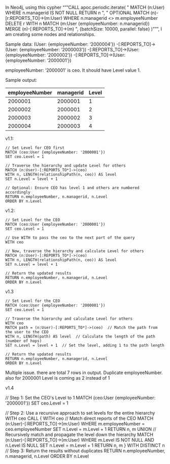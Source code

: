 In Neo4j, using this cypher “””CALL apoc.periodic.iterate( " MATCH (n:User) WHERE n.managerid IS NOT NULL RETURN n ", " OPTIONAL MATCH (n)-[r:REPORTS_TO]->(m:User) WHERE n.managerid <> m.employeeNumber DELETE r WITH n MATCH (m:User {employeeNumber: n.managerid}) MERGE (n)-[:REPORTS_TO]->(m) ", {batchSize: 10000, parallel: false} )”””, I am creating some nodes and relationships.


Sample data:
(User: {employeeNumber: ‘2000004’}) -[:REPORTS_TO]->(User: {employeeNumber: ‘2000003’}) -[:REPORTS_TO]->(User: {employeeNumber: ‘2000002’}) -[:REPORTS_TO]->(User: {employeeNumber: ‘2000001’}) 

employeeNumber: ‘2000001’ is ceo. It should have Level value 1.

Sample output:

| employeeNumber | managerid | Level |
|----------------|-----------|-------|
| 2000001        | 2000001   | 1     |
| 2000002        | 2000001   | 2     |
| 2000003        | 2000002   | 3     |
| 2000004        | 2000003   | 4     |

v1.1:

    // Set Level for CEO first
    MATCH (ceo:User {employeeNumber: '2000001'})
    SET ceo.Level = 1

    // Traverse the hierarchy and update Level for others
    MATCH (n:User)-[:REPORTS_TO*]->(ceo)
    WITH n, LENGTH(relationshipPath(n, ceo)) AS level
    SET n.Level = level + 1

    // Optional: Ensure CEO has level 1 and others are numbered accordingly
    RETURN n.employeeNumber, n.managerid, n.Level
    ORDER BY n.Level

v1.2: 

    // Set Level for the CEO
    MATCH (ceo:User {employeeNumber: '2000001'})
    SET ceo.Level = 1

    // Use WITH to pass the ceo to the next part of the query
    WITH ceo

    // Now, traverse the hierarchy and calculate Level for others
    MATCH (n:User)-[:REPORTS_TO*]->(ceo)
    WITH n, LENGTH(relationshipPath(n, ceo)) AS level
    SET n.Level = level + 1

    // Return the updated results
    RETURN n.employeeNumber, n.managerid, n.Level
    ORDER BY n.Level

v1.3

    // Set Level for the CEO
    MATCH (ceo:User {employeeNumber: '2000001'})
    SET ceo.Level = 1

    // Traverse the hierarchy and calculate Level for others
    WITH ceo
    MATCH path = (n:User)-[:REPORTS_TO*]->(ceo)  // Match the path from the user to the CEO
    WITH n, LENGTH(path) AS level  // Calculate the length of the path (number of hops)
    SET n.Level = level + 1  // Set the level, adding 1 to the path length

    // Return the updated results
    RETURN n.employeeNumber, n.managerid, n.Level
    ORDER BY n.Level

Multiple issue. there are total 7 rows in output. Duplicate employeeNumber. also for 2000001 Level is coming as 2 instead of 1

v1.4

// Step 1: Set the CEO's Level to 1
MATCH (ceo:User {employeeNumber: '2000001'})
SET ceo.Level = 1

// Step 2: Use a recursive approach to set levels for the entire hierarchy
WITH ceo
CALL {
    WITH ceo
    // Match direct reports of the CEO
    MATCH (n:User)-[:REPORTS_TO]->(m:User)
    WHERE m.employeeNumber = ceo.employeeNumber
    SET n.Level = m.Level + 1
    RETURN n, m
    UNION
    // Recursively match and propagate the level down the hierarchy
    MATCH (n:User)-[:REPORTS_TO]->(m:User)
    WHERE m.Level IS NOT NULL
    AND n.Level IS NULL
    SET n.Level = m.Level + 1
    RETURN n, m
} 
WITH DISTINCT n
// Step 3: Return the results without duplicates
RETURN n.employeeNumber, n.managerid, n.Level
ORDER BY n.Level








